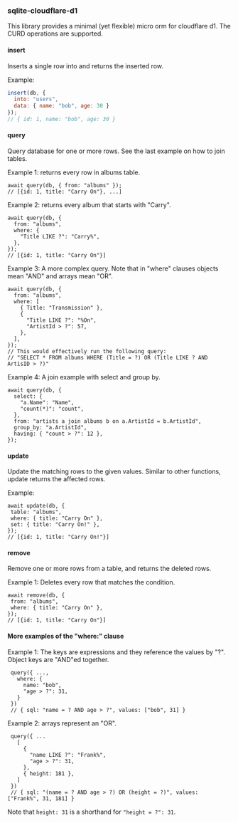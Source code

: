 ### sqlite-cloudflare-d1

This library provides a minimal (yet flexible) micro orm for cloudflare d1.
The CURD operations are supported.

#### insert
Inserts a single row into and returns the inserted row.

Example:
```js
insert(db, {
  into: "users",
  data: { name: "bob", age: 30 }
});
// { id: 1, name: "bob", age: 30 }
```

#### query
Query database for one or more rows.
See the last example on how to join tables.

Example 1: returns every row in albums table.
```
await query(db, { from: "albums" });
// [{id: 1, title: "Carry On"}, ...]
```

Example 2: returns every album that starts with "Carry".
```
await query(db, {
  from: "albums",
  where: {
    "Title LIKE ?": "Carry%",
  },
});
// [{id: 1, title: "Carry On"}]
```

Example 3: A more complex query.
           Note that in "where" clauses objects mean "AND" and arrays mean "OR".
```
await query(db, {
  from: "albums",
  where: [
    { Title: "Transmission" },
    {
      "Title LIKE ?": "%On",
      "ArtistId > ?": 57,
    },
  ],
});
// This would effectively run the following query:
// "SELECT * FROM albums WHERE (Title = ?) OR (Title LIKE ? AND ArtisID > ?)"
```

Example 4: A join example with select and group by.
```
await query(db, {
  select: {
    "a.Name": "Name",
    "count(*)": "count",
  },
  from: "artists a join albums b on a.ArtistId = b.ArtistId",
  group_by: "a.ArtistId",
  having: { "count > ?": 12 },
});
```

#### update
Update the matching rows to the given values.
Similar to other functions, update returns the affected rows.

Example:
```
await update(db, {
 table: "albums",
 where: { title: "Carry On" },
 set: { title: "Carry On!" },
});
// [{id: 1, title: "Carry On!"}]
```

#### remove
Remove one or more rows from a table, and returns the deleted rows.

Example 1: Deletes every row that matches the condition.
```
await remove(db, {
 from: "albums",
 where: { title: "Carry On" },
});
// [{id: 1, title: "Carry On"}]
```

#### More examples of the "where:" clause

Example 1: The keys are expressions and they reference the values by "?".
           Object keys are "AND"ed together.
```
 query({ ...,
   where: {
     name: "bob",
     "age > ?": 31,
   }
 })
 // { sql: "name = ? AND age > ?", values: ["bob", 31] }
```

Example 2: arrays represent an "OR".
```
 query({ ...
   [
     {
       "name LIKE ?": "Frank%",
       "age > ?": 31,
     },
     { height: 181 },
   ]
 })
 // { sql: "(name = ? AND age > ?) OR (height = ?)", values: ["Frank%", 31, 181] }
```

Note that `height: 31` is a shorthand for `"height = ?": 31`.
